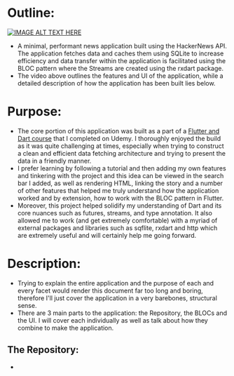 # Outline:

[![IMAGE ALT TEXT HERE](https://img.youtube.com/vi/XmBgl5EB7tY/0.jpg)](https://www.youtube.com/watch?v=XmBgl5EB7tY)

- A minimal, performant news application built using the HackerNews API. The application fetches data and caches them using SQLite to increase efficiency and data transfer within the application is facilitated using the BLOC pattern where the Streams are created using the rxdart package. 
- The video above outlines the features and UI of the application, while a detailed description of how the application has been built lies below. 

# Purpose:
- The core portion of this application was built as a part of a [Flutter and Dart course](https://www.udemy.com/course/dart-and-flutter-the-complete-developers-guide/) that I completed on Udemy. I thoroughly enjoyed the build as it was quite challenging at times, especially when trying to construct a clean and efficient data fetching architecture and trying to present the data in a friendly manner. 
- I prefer learning by following a tutorial and then adding my own features and tinkering with the project and this idea can be viewed in the search bar I added, as well as rendering HTML, linking the story and a number of other features that helped me truly understand how the application worked and by extension, how to work with the BLOC pattern in Flutter. 
- Moreover, this project helped solidify my understanding of Dart and its core nuances such as futures, streams, and type annotation. It also allowed me to work (and get extremely comfortable) with a myriad of external packages and libraries such as sqflite, rxdart and http which are extremely useful and will certainly help me going forward.

# Description:
- Trying to explain the entire application and the purpose of each and every facet would render this document far too long and boring, therefore I'll just cover the application in a very barebones, structural sense. 
- There are 3 main parts to the application: the Repository, the BLOCs and the UI. I will cover each individually as well as talk about how they combine to make the application.

## The Repository:
- 